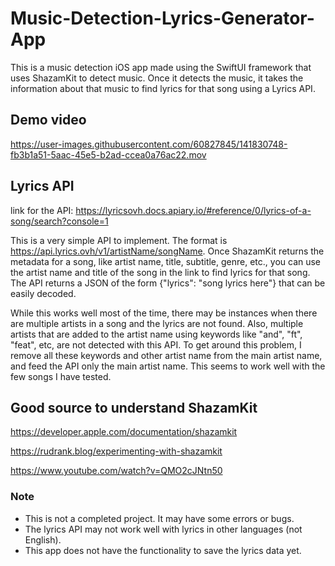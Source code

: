 # Music-Detection-Lyrics-Generator-App
This is a music detection iOS app made using the SwiftUI framework that uses ShazamKit to detect music. Once it detects the music, it takes the information about that music to find lyrics for that song using a Lyrics API.

## Demo video
https://user-images.githubusercontent.com/60827845/141830748-fb3b1a51-5aac-45e5-b2ad-ccea0a76ac22.mov


## Lyrics API
link for the API: 
https://lyricsovh.docs.apiary.io/#reference/0/lyrics-of-a-song/search?console=1

This is a very simple API to implement. The format is https://api.lyrics.ovh/v1/artistName/songName. Once ShazamKit returns the metadata for a song, like artist name, title, subtitle, genre, etc., you can use the artist name and title of the song in the link to find lyrics for that song. The API returns a JSON of the form {"lyrics": "song lyrics here"} that can be easily decoded.

While this works well most of the time, there may be instances when there are multiple artists in a song and the lyrics are not found. Also, multiple artists that are added to the artist name using keywords like "and", "ft", "feat", etc, are not detected with this API. To get around this problem, I remove all these keywords and other artist name from the main artist name, and feed the API only the main artist name. This seems to work well with the few songs I have tested.

## Good source to understand ShazamKit
https://developer.apple.com/documentation/shazamkit

https://rudrank.blog/experimenting-with-shazamkit

https://www.youtube.com/watch?v=QMO2cJNtn50

### Note
- This is not a completed project. It may have some errors or bugs.
- The lyrics API may not work well with lyrics in other languages (not English).
- This app does not have the functionality to save the lyrics data yet. 

